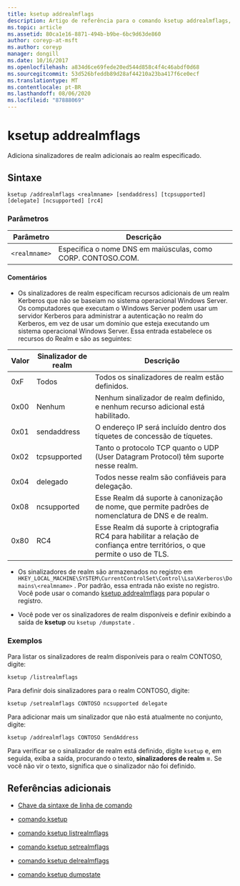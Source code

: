 ```yaml
---
title: ksetup addrealmflags
description: Artigo de referência para o comando ksetup addrealmflags, que adiciona sinalizadores de realm adicionais ao realm especificado.
ms.topic: article
ms.assetid: 80ca1e16-8871-494b-b9be-6bc9d63de860
author: coreyp-at-msft
ms.author: coreyp
manager: dongill
ms.date: 10/16/2017
ms.openlocfilehash: a834d6ce69fede20ed544d858c4f4c46abdf0d68
ms.sourcegitcommit: 53d526bfeddb89d28af44210a23ba417f6ce0ecf
ms.translationtype: MT
ms.contentlocale: pt-BR
ms.lasthandoff: 08/06/2020
ms.locfileid: "87888069"
---
```

# <a name="ksetup-addrealmflags"></a>ksetup addrealmflags

Adiciona sinalizadores de realm adicionais ao realm especificado.

## <a name="syntax"></a>Sintaxe

```
ksetup /addrealmflags <realmname> [sendaddress] [tcpsupported] [delegate] [ncsupported] [rc4]
```

### <a name="parameters"></a>Parâmetros

| Parâmetro | Descrição |
| --------- | ----------- |
| `<realmname>` | Especifica o nome DNS em maiúsculas, como CORP. CONTOSO.COM. |

#### <a name="remarks"></a>Comentários

- Os sinalizadores de realm especificam recursos adicionais de um realm Kerberos que não se baseiam no sistema operacional Windows Server. Os computadores que executam o Windows Server podem usar um servidor Kerberos para administrar a autenticação no realm do Kerberos, em vez de usar um domínio que esteja executando um sistema operacional Windows Server. Essa entrada estabelece os recursos do Realm e são as seguintes:

| Valor | Sinalizador de realm | Descrição |
| ----- | ---------- | ----------- |
| 0xF | Todos | Todos os sinalizadores de realm estão definidos. |
| 0x00 | Nenhum | Nenhum sinalizador de realm definido, e nenhum recurso adicional está habilitado. |
| 0x01 | sendaddress | O endereço IP será incluído dentro dos tíquetes de concessão de tíquetes. |
| 0x02 | tcpsupported | Tanto o protocolo TCP quanto o UDP (User Datagram Protocol) têm suporte nesse realm. |
| 0x04 | delegado | Todos nesse realm são confiáveis para delegação. |
| 0x08 | ncsupported | Esse Realm dá suporte à canonização de nome, que permite padrões de nomenclatura de DNS e de realm. |
| 0x80 | RC4 | Esse Realm dá suporte à criptografia RC4 para habilitar a relação de confiança entre territórios, o que permite o uso de TLS. |

- Os sinalizadores de realm são armazenados no registro em `HKEY_LOCAL_MACHINE\SYSTEM\CurrentControlSet\Control\Lsa\Kerberos\Domains\<realmname>` . Por padrão, essa entrada não existe no registro. Você pode usar o comando [ksetup addrealmflags](ksetup-addrealmflags.md) para popular o registro.

- Você pode ver os sinalizadores de realm disponíveis e definir exibindo a saída de **ksetup** ou `ksetup /dumpstate` .

### <a name="examples"></a>Exemplos

Para listar os sinalizadores de realm disponíveis para o realm CONTOSO, digite:

```
ksetup /listrealmflags
```

Para definir dois sinalizadores para o realm CONTOSO, digite:

```
ksetup /setrealmflags CONTOSO ncsupported delegate
```

Para adicionar mais um sinalizador que não está atualmente no conjunto, digite:

```
ksetup /addrealmflags CONTOSO SendAddress
```

Para verificar se o sinalizador de realm está definido, digite `ksetup` e, em seguida, exiba a saída, procurando o texto, **sinalizadores de realm =**. Se você não vir o texto, significa que o sinalizador não foi definido.

## <a name="additional-references"></a>Referências adicionais

- [Chave da sintaxe de linha de comando](command-line-syntax-key.md)

- [comando ksetup](ksetup.md)

- [comando ksetup listrealmflags](ksetup-listrealmflags.md)

- [comando ksetup setrealmflags](ksetup-setrealmflags.md)

- [comando ksetup delrealmflags](ksetup-delrealmflags.md)

- [comando ksetup dumpstate](ksetup-dumpstate.md)
